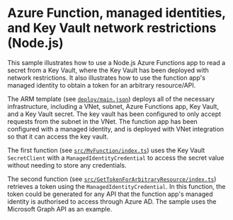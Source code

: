 # Azure Function, managed identities, and Key Vault network restrictions (Node.js)

This sample illustrates how to use a Node.js Azure Functions app to read a secret from a Key Vault,
where the Key Vault has been deployed with network restrictions. It also illustrates how to use the
function app's managed identity to obtain a token for an arbitrary resource/API.

The ARM template (see [`deploy/main.json`](deploy/main.json)) deploys all of the necessary
infrastructure, including a VNet, subnet, Azure Functions app, Key Vault, and a Key Vault secret.
The key vault has been configured to only accept requests from the subnet in the VNet. The function
app has been configured with a managed identity, and is deployed with VNet integration so that it
can access the key vault.

The first function (see [`src/MyFunction/index.ts`](src/MyFunction/index.ts)) uses the Key Vault
`SecretClient` with a `ManagedIdentityCredential` to access the secret value without needing to
store any credentials.

The second function (see
[`src/GetTokenForArbitraryResource/index.ts`](src/GetTokenForArbitraryResource/index.ts)) retrieves
a token using the `ManagedIdentityCredential`. In this function, the token could be generated for
any API that the function app's managed identity is authorised to access through Azure AD. The
sample uses the Microsoft Graph API as an example.